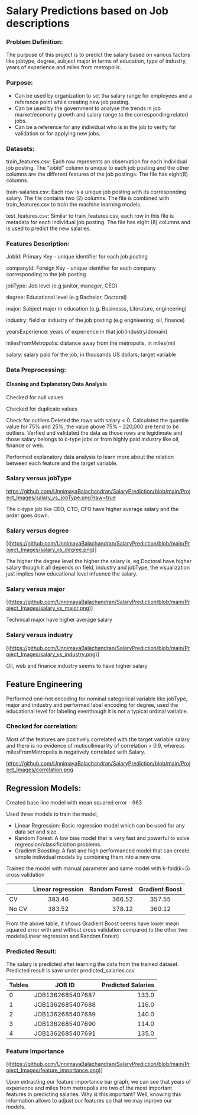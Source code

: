 
# Salary Predictions based on Job descriptions

### Problem Definition:

The purpose of this project is to predict the salary based on various factors like jobtype, degree, subject major in terms of education, type of industry, years of experience and miles from metropolis.

### Purpose:

* Can be used by organization to set tha salary range for employees and a reference point while creating new job posting.
* Can be used by the government to analyse the trends in job market/economy growth and salary range to the corresponding related jobs.
* Can be a reference for any individual who is in the job to verify for validation or for applying new jobs.

### Datasets:

train_features.csv: Each row represents an observation for each individual job posting. The "jobId" column is unique to each job posting and the other columns are the different features of the job postings. The file has eight(8) columns.

train-salaries.csv: Each row is a unique job posting with its corresponding salary. The file contains two (2) columns. The file is combined with train_features.csv to train the machine learning models.

test_features.csv: Similar to train_features.csv, each row in this file is metadata for each individual job posting. The file has eight (8) columns and is used to predict the new salaries.

### Features Description:

JobId: Primary Key - unique identifier for each job posting

companyId: Foreign Key - unique identifier for each company corresponding to the job posting

jobType: Job level (e.g janitor, manager, CEO)

degree: Educational level (e.g Bachelor, Doctoral)

major: Subject major in education (e.g. Businesss, Literature, engineering)

industry: field or industry of the job posting (e.g engnieering, oil, finance)

yearsExperience: years of experience in that job(industry/domain)

milesFromMetropolis: distance away from the metropolis, in miles(mi)

salary: salary paid for the job, in thousands US dollars; target variable

### Data Preprocessing:

#### Cleaning and Explanatory Data Analysis

Checked for null values

Checked for duplicate values

Check for outliers Deleted the rows with salary < 0. Calculated the quantile value for 75% and 25%, the value above 75% - 220,000 are tend to be outliers. Verfied and validated the data as those rows are legidimate and those salary belongs to c-type jobs or from highly paid industry like oil, finance or web.

Performed explanatory data analysis to learn more about the relation between each feature and the target variable.

### Salary versus jobType


https://github.com/UnnimayaBalachandran/SalaryPrediction/blob/main/Project_Images/salary_vs_jobType.png?raw=true

  The c-type job like CEO, CTO, CFO have higher average salary and the order goes down.
### Salary versus degree

[(https://github.com/UnnimayaBalachandran/SalaryPrediction/blob/main/Project_Images/salary_vs_degree.png)]

The higher the degree level the higher the salary is, eg Doctoral have higher salary though it all depends on field, industry and jobType, the visualization just implies how educational level infuence the salary.

### Salary versus major

[(https://github.com/UnnimayaBalachandran/SalaryPrediction/blob/main/Project_Images/salary_vs_major.png)]

Technical major have higher average salary

### Salary versus industry

[(https://github.com/UnnimayaBalachandran/SalaryPrediction/blob/main/Project_Images/salary_vs_industry.png)]

Oil, web and finance industry seems to have higher salary

## Feature Engineering

Performed one-hot encoding for nominal categorical variable like jobType, major and industry and performed label encoding for degree, used the educational level for labeling eventhough it is not a typical ordinal variable.

### Checked for correlation:

Most of the features are positively correlated with the target variable salary and there is no evidence of muticollinearlity of correlation > 0.9, whereas milesFromMetropolis is negatively correlated with Salary.

https://github.com/UnnimayaBalachandran/SalaryPrediction/blob/main/Project_Images/correlation.png

## Regression Models:

Created base line model with mean squared error - 963

Used three models to train the model,

* Linear Regression: Basic regression model which can be used for any data set and size.
* Random Forest: A low bias model that is very fast and powerful to solve regression/classificiation problems.
* Gradient Boosting: A fast and high performanced model that can create simple individual models by combining them into a new one.

Trained the model with manual parameter and same model with k-fold(k=5) cross validation

|         | Linear regression        | Random Forest  |  Gradient Boost       |
| ------------- |:-------------:| -----:|:------: |
| CV     | 383.46 | 366.52 | 357.55        |
| No CV      |  383.52      |   378.12 | 360.12        |

From the above table, it shows Gradient Boost seems have lower mean squared error with and without cross validation compared to the other two models(Linear regression and Random Forest)

### Predicted Result:

The salary is predicted after learning the data from the trained dataset. Predicted result is save under predicted_salaries.csv

| Tables        | JOB ID           | Predicted Salaries  |
| ------------- |:-------------:| -----:|
| 0    | JOB1362685407687 | 133.0 |
|1      | JOB1362685407688      |   116.0 |
| 2 | JOB1362685407689      |    140.0|
|  3 |      JOB1362685407690      | 114.0         |
|  4 |  JOB1362685407691          | 135.0         |

### Feature Importance

[(https://github.com/UnnimayaBalachandran/SalaryPrediction/blob/main/Project_Images/feature_importance.png)]

Upon extracting our feature importance bar graph, we can see that years of experience and miles from metropolis are two of the most important features in predicting salaries. Why is this important? Well, knowing this information allows to adjust our features so that we may inprove our models.
